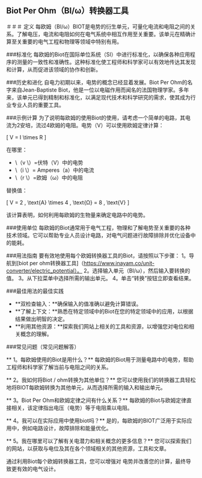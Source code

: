 ## Biot Per Ohm（BI/ω）转换器工具

＃＃＃ 定义
每欧姆（BI/ω）BIOT是电势的衍生单元，可量化电流和电阻之间的关系。了解电压，电流和电阻如何在电气系统中相互作用至关重要。该单元在精确计算至关重要的电气工程和物理等领域中特别有用。

###标准化
每欧姆的Biot在国际单位系统（SI）中进行标准化，以确保各种应用程序的测量的一致性和准确性。这种标准化使工程师和科学家可以有效地传达其发现和计算，从而促进该领域的协作和创新。

###历史和进化
自电力初期以来，电势的概念已经显着发展。Biot Per Ohm的名字来自Jean-Baptiste Biot，他是一位以电磁作用而闻名的法国物理学家。多年来，该单元已得到精制和标准化，以满足现代技术和科学研究的需求，使其成为行业专业人员的重要工具。

###示例计算
为了说明每欧姆的使用Biot的使用，请考虑一个简单的电路，其电流为2安培，流过4欧姆的电阻。电势（V）可以使用欧姆定律计算：

\[ V = I \times R \]

在哪里：
-  \（v \）=伏特（V）中的电势
-  \（i \）= Amperes（a）中的电流
-  \（r \）=欧姆（ω）中的电阻

替换值：

\[ V = 2 \, \text{A} \times 4 \, \text{Ω} = 8 \, \text{V} \]

该计算表明，如何利用每欧姆的生物量来确定电路中的电势。

###使用单位
每欧姆的Biot通常用于电气工程，物理和了解电势至关重要的各种技术领域。它可以帮助专业人员设计电路，对电气问题进行故障排除并优化设备中的能耗。

###用法指南
要有效地使用每个欧姆转换器工具的Biot，请按照以下步骤：
1。导航到[biot per ohm转换器工具]（https://www.inayam.co/unit-converter/electric_potential）。
2。选择输入单元（BI/ω），然后输入要转换的值。
3。从下拉菜单中选择所需的输出单元。
4。单击“转换”按钮立即查看结果。

###最佳用法的最佳实践
-  **双检查输入：**确保输入的值准确以避免计算错误。
-  **了解上下文：**熟悉在特定领域中的Biot在您的特定领域中的应用，以根据结果做出明智的决定。
-  **利用其他资源：**探索我们网站上相关的工具和资源，以增强您对电位和相关概念的理解。

###常见问题（常见问题解答）

** 1。每欧姆使用的Biot是用什么？**
每欧姆的Biot用于测量电路中的电势，帮助工程师和科学家了解当前与电阻之间的关系。

** 2。我如何将Biot / ohm转换为其他单位？**
您可以使用我们的转换器工具轻松地将BIOT每欧姆转换为其他单元，从而选择所需的输入和输出单元。

** 3。Biot Per Ohm和欧姆定律之间有什么关系？**
每欧姆的Biot与欧姆定律直接相关，该定律指出电压（电势）等于电阻乘以电阻。

** 4。我可以在实际应用中使用biot吗？**
是的，每欧姆的BIOT广泛用于实际应用中，例如电路设计，故障排除和能量优化。

** 5。我在哪里可以了解有关电潜力和相关概念的更多信息？**
您可以探索我们的网站，以获取与电位及其在各个领域相关的其他资源，工具和文章。

通过利用Biot每个欧姆转换器工具，您可以增强对 电势并改善您的计算，最终导致更有效的电气设计。